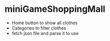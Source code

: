 # miniGameShoppingMall

- Home button to show all clothes
- Categories to filter clothes
- fetch json file and parse it to use
